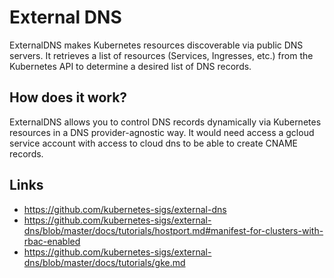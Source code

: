 # External DNS

ExternalDNS makes Kubernetes resources discoverable via public DNS servers. It retrieves a list of resources (Services, Ingresses, etc.) from the Kubernetes API to determine a desired list of DNS records.

## How does it work?

ExternalDNS allows you to control DNS records dynamically via Kubernetes resources in a DNS provider-agnostic way.
It would need access a gcloud service account with access to cloud dns to be able to create CNAME records.

## Links
- https://github.com/kubernetes-sigs/external-dns
- https://github.com/kubernetes-sigs/external-dns/blob/master/docs/tutorials/hostport.md#manifest-for-clusters-with-rbac-enabled
- https://github.com/kubernetes-sigs/external-dns/blob/master/docs/tutorials/gke.md
